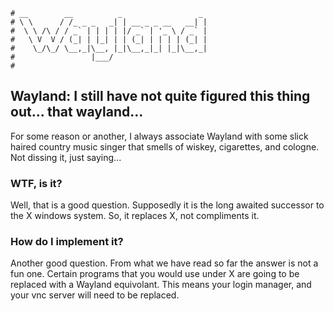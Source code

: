 ```text
# __        __          _                 _
# \ \      / /_ _ _   _| | __ _ _ __   __| |
#  \ \ /\ / / _` | | | | |/ _` | '_ \ / _` |
#   \ V  V / (_| | |_| | | (_| | | | | (_| |
#    \_/\_/ \__,_|\__, |_|\__,_|_| |_|\__,_|
#                 |___/
#
```

## Wayland: I still have not quite figured this thing out... that wayland...

For some reason or another, I always associate Wayland with some slick haired country music singer that smells
of wiskey, cigarettes, and cologne. Not dissing it, just saying...

### WTF, is it?

Well, that is a good question. Supposedly it is the long awaited successor to the X windows system. So, it
replaces X, not compliments it. 

### How do I implement it?

Another good question. From what we have read so far the answer is not a fun one. Certain programs that you
would use under X are going to be replaced with a Wayland equivolant. This means your login manager, and your
vnc server will need to be replaced.
